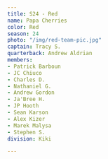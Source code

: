 ```yaml
---
title: S24 - Red
name: Papa Cherries
color: Red
season: 24
photo: "/img/red-team-pic.jpg"
captain: Tracy S.
quarterback: Andrew Aldrian
members:
- Patrick Barboun
- JC Chiuco
- Charles D.
- Nathaniel G.
- Andrew Gordon
- Ja'Bree H.
- JP Hooth
- Sean Karson
- Alex Kizer
- Marek Malysa
- Stephen S.
division: Kiki

---
```

